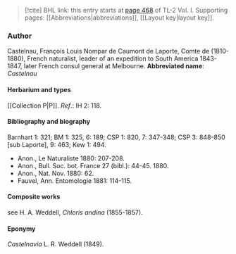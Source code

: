 > [!cite] BHL link: this entry starts at [page 468](https://www.biodiversitylibrary.org/page/33120599) of TL-2 Vol. I.
> Supporting pages: [[Abbreviations|abbreviations]], [[Layout key|layout key]].

### Author

Castelnau, François Louis Nompar de Caumont de Laporte, Comte de (1810-1880), French naturalist, leader of an expedition to South America 1843-1847, later French consul general at Melbourne. 
**Abbreviated name**: *Castelnau*

#### Herbarium and types

[[Collection P|P]].
*Ref*.: IH 2: 118.

#### Bibliography and biography

Barnhart 1: 321; BM 1: 325, 6: 189; CSP 1: 820, 7: 347-348; CSP 3: 848-850 \[sub Laporte\], 9: 463; Kew 1: 494.
- Anon., Le Naturaliste 1880: 207-208.
- Anon., Bull. Soc. bot. France 27 (bibl.): 44-45. 1880.
- Anon., Nat. Nov. 1880: 62.
- Fauvel, Ann. Entomologie 1881: 114-115.

#### Composite works

see H. A. Weddell, *Chloris andina* (1855-1857).

#### Eponymy

*Castelnavia* L. R. Weddell (1849).


